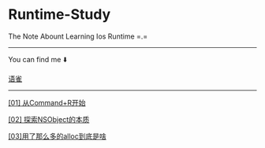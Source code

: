 # Runtime-Study
The Note Abount Learning Ios Runtime =.=

---

You can find me ⬇️

[语雀](https://www.yuque.com/dashboard/books)

---

[[01] 从Command+R开始](https://github.com/NealWills/Runtime-Study/blob/master/%5B1%5D%20%E4%BB%8ECommand%2BR%E5%BC%80%E5%A7%8B.md)


[[02] 探索NSObject的本质](https://github.com/NealWills/Runtime-Study/blob/master/%5B2%5D%20%E6%8E%A2%E7%B4%A2NSObject%E7%9A%84%E6%9C%AC%E8%B4%A8.md)

[[03]用了那么多的alloc到底是啥](https://github.com/NealWills/Runtime-Study/blob/master/%5B03%5D%E7%94%A8%E4%BA%86%E9%82%A3%E4%B9%88%E5%A4%9A%E7%9A%84alloc%E5%88%B0%E5%BA%95%E6%98%AF%E5%95%A5.md)




